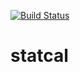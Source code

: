 [![Build Status](https://travis-ci.com/jay71294-dev/CalaculatorExample.svg?branch=master)](https://travis-ci.com/jay71294-dev/CalaculatorExample)
# statcal
